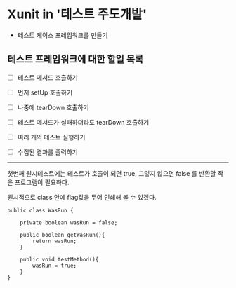 # Xunit in '테스트 주도개발'

- 테스트 케이스 프레임워크를 만들기

## 테스트 프레임워크에 대한 할일 목록

- [ ] 테스트 메서드 호출하기
- [ ] 먼저 setUp 호출하기
- [ ] 나중에 tearDown 호출하기
- [ ] 테스트 메서드가 실패하더라도 tearDown 호출하기
- [ ] 여러 개의 테스트 실행하기
- [ ] 수집된 결과를 출력하기


---

첫번째 원시테스트에는 테스트가 호출이 되면 true, 그렇지 않으면 false 를 반환할 작은 프로그램이 필요하다.

원시적으로 class 안에 flag값을 두어 인쇄해 볼 수 있겠다.
~~~
public class WasRun {

    private boolean wasRun = false;

    public boolean getWasRun(){
        return wasRun;
    }

    public void testMethod(){
        wasRun = true;
    }
}
~~~
